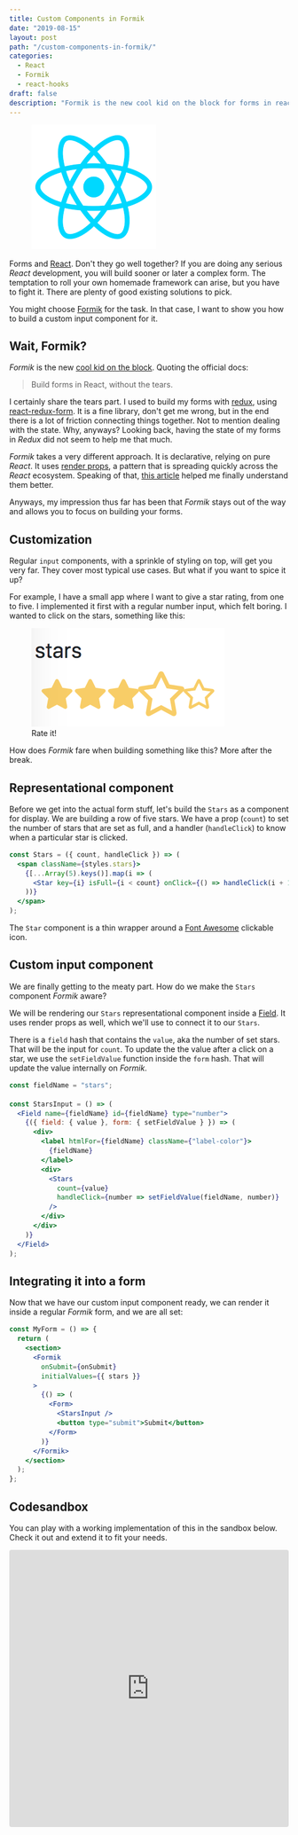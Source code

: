 ```yaml
---
title: Custom Components in Formik
date: "2019-08-15"
layout: post
path: "/custom-components-in-formik/"
categories:
  - React
  - Formik
  - react-hooks
draft: false
description: "Formik is the new cool kid on the block for forms in react. Here is how to build custom input elements on top"
---
```


<figure class="figure figure--right">
  <img src="./images/react.png" alt="React is like Angular, but totally different" />
</figure>

Forms and [React](https://reactjs.org/). Don't they go well together? If you are doing any serious _React_ development, you will build sooner or later a complex form. The temptation to roll your own homemade framework can arise, but you have to fight it. There are plenty of good existing solutions to pick.

You might choose [Formik](https://jaredpalmer.com/formik/) for the task. In that case, I want to show you how to build a custom input component for it.

<!--more-->

## Wait, Formik?

_Formik_ is the new [cool kid on the block](https://jaredpalmer.com/formik/). Quoting the official docs:

> Build forms in React, without the tears.

I certainly share the tears part. I used to build my forms with [redux](https://redux.js.org), using [react-redux-form](https://github.com/davidkpiano/react-redux-form). It is a fine library, don't get me wrong, but in the end there is a lot of friction connecting things together. Not to mention dealing with the state. Why, anyways? Looking back, having the state of my forms  in _Redux_ did not seem to help me that much.

_Formik_ takes a very different approach. It is declarative, relying on pure _React_. It uses [render props](https://reactjs.org/docs/render-props.html), a pattern that is spreading quickly across the _React_ ecosystem. Speaking of that, [this article](https://www.robinwieruch.de/react-render-props-pattern/) helped me finally understand them better.

Anyways, my impression thus far has been that _Formik_ stays out of the way and allows you to focus on building your forms.

## Customization

Regular `input` components, with a sprinkle of styling on top, will get you very far. They cover most typical use cases. But what if you want to spice it up?

For example, I have a small app where I want to give a star rating, from one to five. I implemented it first with a regular number input, which felt boring. I wanted to click on the stars, something like this:

<figure class="figure">
  <img src="./images/stars.png" alt="Everybody wants to be a star" />
  <figcaption class="figure__caption">
  Rate it!
  </figcaption>
</figure>

How does _Formik_ fare when building something like this? More after the break.

## Representational component

Before we get into the actual form stuff, let's build the `Stars` as a component for display. We are building a row of five stars. We have a prop (`count`) to set the number of stars that are set as full, and a handler (`handleClick`) to know when a particular star is clicked.

```jsx
const Stars = ({ count, handleClick }) => (
  <span className={styles.stars}>
    {[...Array(5).keys()].map(i => (
      <Star key={i} isFull={i < count} onClick={() => handleClick(i + 1)} />
    ))}
  </span>
);
```

The `Star` component is a thin wrapper around a [Font Awesome](https://fontawesome.com/) clickable icon.

## Custom input component

We are finally getting to the meaty part. How do we make the `Stars` component _Formik_ aware?

We will be rendering our `Stars` representational component inside a [Field](https://jaredpalmer.com/formik/docs/api/field). It uses render props as well, which we'll use to connect it to our `Stars`.

There is a `field` hash that contains the `value`, aka the number of set stars. That will be the input for `count`. To update the the value after a click on a star, we use the `setFieldValue` function inside the `form` hash. That will update the value internally on _Formik_.

```jsx
const fieldName = "stars";

const StarsInput = () => (
  <Field name={fieldName} id={fieldName} type="number">
    {({ field: { value }, form: { setFieldValue } }) => (
      <div>
        <label htmlFor={fieldName} className={"label-color"}>
          {fieldName}
        </label>
        <div>
          <Stars
            count={value}
            handleClick={number => setFieldValue(fieldName, number)}
          />
        </div>
      </div>
    )}
  </Field>
);
```

## Integrating it into a form

Now that we have our custom input component ready, we can render it inside a regular _Formik_ form, and we are all set:

```jsx
const MyForm = () => {
  return (
    <section>
      <Formik
        onSubmit={onSubmit}
        initialValues={{ stars }}
      >
        {() => (
          <Form>
            <StarsInput />
            <button type="submit">Submit</button>
          </Form>
        )}
      </Formik>
    </section>
  );
};
```

## Codesandbox

You can play with a working implementation of this in the sandbox below. Check it out and extend it to fit your needs.

<iframe src="https://codesandbox.io/embed/laughing-cookies-2t80u?fontsize=14" title="custom-formik-component" allow="geolocation; microphone; camera; midi; vr; accelerometer; gyroscope; payment; ambient-light-sensor; encrypted-media" style="width:100%; height:500px; border:0; border-radius: 4px; overflow:hidden;" sandbox="allow-modals allow-forms allow-popups allow-scripts allow-same-origin"></iframe>

